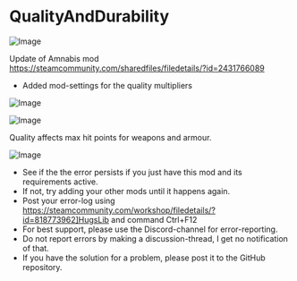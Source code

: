 # QualityAndDurability

![Image](https://i.imgur.com/buuPQel.png)

Update of Amnabis mod
https://steamcommunity.com/sharedfiles/filedetails/?id=2431766089

- Added mod-settings for the quality multipliers

![Image](https://i.imgur.com/pufA0kM.png)

	
![Image](https://i.imgur.com/Z4GOv8H.png)

Quality affects max hit points for weapons and armour.

![Image](https://i.imgur.com/PwoNOj4.png)



-  See if the the error persists if you just have this mod and its requirements active.
-  If not, try adding your other mods until it happens again.
-  Post your error-log using https://steamcommunity.com/workshop/filedetails/?id=818773962]HugsLib and command Ctrl+F12
-  For best support, please use the Discord-channel for error-reporting.
-  Do not report errors by making a discussion-thread, I get no notification of that.
-  If you have the solution for a problem, please post it to the GitHub repository.




